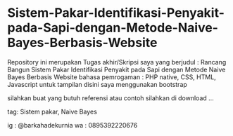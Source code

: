 # Sistem-Pakar-Identifikasi-Penyakit-pada-Sapi-dengan-Metode-Naive-Bayes-Berbasis-Website
Repository ini merupakan Tugas akhir/Skripsi saya 
yang berjudul : Rancang Bangun Sistem Pakar Identifikasi Penyakit pada Sapi dengan Metode Naive Bayes Berbasis Website 
bahasa pemrogaman : PHP native, CSS, HTML, Javascript
untuk tampilan disini saya menggunakan bootstrap

silahkan buat yang butuh referensi atau contoh silahkan di download ... 

tag: Sistem pakar, Naive Bayes
 
ig : @barkahadekurnia
wa : 0895392220676
